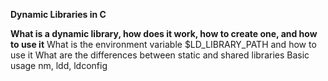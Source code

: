 **Dynamic Libraries in C**

__What is a dynamic library, how does it work, how to create one, and how to use it__
What is the environment variable $LD_LIBRARY_PATH and how to use it
What are the differences between static and shared libraries
Basic usage nm, ldd, ldconfig
